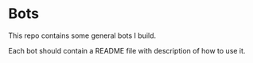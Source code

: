 # Bots

This repo contains some general bots I build. 

Each bot should contain a README file with description of how to use it.
